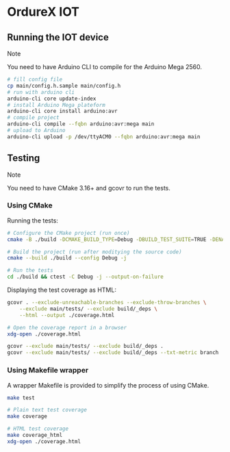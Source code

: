 # OrdureX IOT

## Running the IOT device

> [!Note]
> You need to have Arduino CLI to compile for the Arduino Mega 2560.

```sh
# fill config file
cp main/config.h.sample main/config.h
# run with arduino cli
arduino-cli core update-index
# install Arduino Mega plateform
arduino-cli core install arduino:avr
# compile project
arduino-cli compile --fqbn arduino:avr:mega main
# upload to Arduino
arduino-cli upload -p /dev/ttyACM0 --fqbn arduino:avr:mega main
```

## Testing

> [!Note]
> You need to have CMake 3.16+ and gcovr to run the tests.

### Using CMake

Running the tests:

```sh
# Configure the CMake project (run once)
cmake -B ./build -DCMAKE_BUILD_TYPE=Debug -DBUILD_TEST_SUITE=TRUE -DENABLE_TEST_COVERAGE=TRUE

# Build the project (run after moditying the source code)
cmake --build ./build --config Debug -j

# Run the tests
cd ./build && ctest -C Debug -j --output-on-failure
```

Displaying the test coverage as HTML:

```sh
gcovr . --exclude-unreachable-branches --exclude-throw-branches \
    --exclude main/tests/ --exclude build/_deps \
    --html --output ./coverage.html

# Open the coverage report in a browser
xdg-open ./coverage.html
```

```sh
gcovr --exclude main/tests/ --exclude build/_deps .
gcovr --exclude main/tests/ --exclude build/_deps --txt-metric branch .
```

### Using Makefile wrapper

A wrapper Makefile is provided to simplify the process of using CMake.

```sh
make test
```

```sh
# Plain text test coverage
make coverage 

# HTML test coverage
make coverage_html
xdg-open ./coverage.html
```

